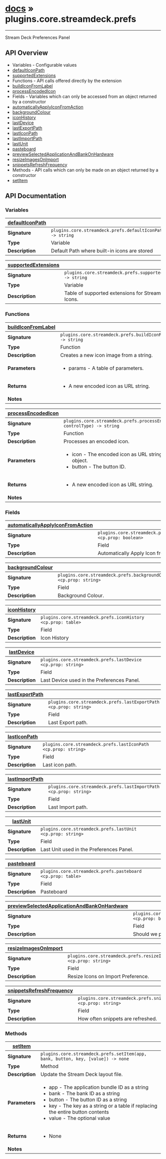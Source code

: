 # [docs](index.md) » plugins.core.streamdeck.prefs
---

Stream Deck Preferences Panel

## API Overview
* Variables - Configurable values
 * [defaultIconPath](#defaultIconPath)
 * [supportedExtensions](#supportedExtensions)
* Functions - API calls offered directly by the extension
 * [buildIconFromLabel](#buildIconFromLabel)
 * [processEncodedIcon](#processEncodedIcon)
* Fields - Variables which can only be accessed from an object returned by a constructor
 * [automaticallyApplyIconFromAction](#automaticallyApplyIconFromAction)
 * [backgroundColour](#backgroundColour)
 * [iconHistory](#iconHistory)
 * [lastDevice](#lastDevice)
 * [lastExportPath](#lastExportPath)
 * [lastIconPath](#lastIconPath)
 * [lastImportPath](#lastImportPath)
 * [lastUnit](#lastUnit)
 * [pasteboard](#pasteboard)
 * [previewSelectedApplicationAndBankOnHardware](#previewSelectedApplicationAndBankOnHardware)
 * [resizeImagesOnImport](#resizeImagesOnImport)
 * [snippetsRefreshFrequency](#snippetsRefreshFrequency)
* Methods - API calls which can only be made on an object returned by a constructor
 * [setItem](#setItem)

## API Documentation

### Variables

| [defaultIconPath](#defaultIconPath)         |                                                                                     |
| --------------------------------------------|-------------------------------------------------------------------------------------|
| **Signature**                               | `plugins.core.streamdeck.prefs.defaultIconPath -> string`                                                                    |
| **Type**                                    | Variable                                                                     |
| **Description**                             | Default Path where built-in icons are stored                                                                     |

| [supportedExtensions](#supportedExtensions)         |                                                                                     |
| --------------------------------------------|-------------------------------------------------------------------------------------|
| **Signature**                               | `plugins.core.streamdeck.prefs.supportedExtensions -> string`                                                                    |
| **Type**                                    | Variable                                                                     |
| **Description**                             | Table of supported extensions for Stream Deck Icons.                                                                     |

### Functions

| [buildIconFromLabel](#buildIconFromLabel)         |                                                                                     |
| --------------------------------------------|-------------------------------------------------------------------------------------|
| **Signature**                               | `plugins.core.streamdeck.prefs.buildIconFromLabel(params) -> string`                                                                    |
| **Type**                                    | Function                                                                     |
| **Description**                             | Creates a new icon image from a string.                                                                     |
| **Parameters**                              | <ul><li>params - A table of parameters.</li></ul> |
| **Returns**                                 | <ul><li>A new encoded icon as URL string.</li></ul>          |
| **Notes**                                   | <ul></ul>                |

| [processEncodedIcon](#processEncodedIcon)         |                                                                                     |
| --------------------------------------------|-------------------------------------------------------------------------------------|
| **Signature**                               | `plugins.core.streamdeck.prefs.processEncodedIcon(icon, controlType) -> string`                                                                    |
| **Type**                                    | Function                                                                     |
| **Description**                             | Processes an encoded icon.                                                                     |
| **Parameters**                              | <ul><li>icon - The encoded icon as URL string or a hs.image object.</li><li>button - The button ID.</li></ul> |
| **Returns**                                 | <ul><li>A new encoded icon as URL string.</li></ul>          |
| **Notes**                                   | <ul></ul>                |

### Fields

| [automaticallyApplyIconFromAction](#automaticallyApplyIconFromAction)         |                                                                                     |
| --------------------------------------------|-------------------------------------------------------------------------------------|
| **Signature**                               | `plugins.core.streamdeck.prefs.automaticallyApplyIconFromAction <cp.prop: boolean>`                                                                    |
| **Type**                                    | Field                                                                     |
| **Description**                             | Automatically Apply Icon from Action                                                                     |

| [backgroundColour](#backgroundColour)         |                                                                                     |
| --------------------------------------------|-------------------------------------------------------------------------------------|
| **Signature**                               | `plugins.core.streamdeck.prefs.backgroundColour <cp.prop: string>`                                                                    |
| **Type**                                    | Field                                                                     |
| **Description**                             | Background Colour.                                                                     |

| [iconHistory](#iconHistory)         |                                                                                     |
| --------------------------------------------|-------------------------------------------------------------------------------------|
| **Signature**                               | `plugins.core.streamdeck.prefs.iconHistory <cp.prop: table>`                                                                    |
| **Type**                                    | Field                                                                     |
| **Description**                             | Icon History                                                                     |

| [lastDevice](#lastDevice)         |                                                                                     |
| --------------------------------------------|-------------------------------------------------------------------------------------|
| **Signature**                               | `plugins.core.streamdeck.prefs.lastDevice <cp.prop: string>`                                                                    |
| **Type**                                    | Field                                                                     |
| **Description**                             | Last Device used in the Preferences Panel.                                                                     |

| [lastExportPath](#lastExportPath)         |                                                                                     |
| --------------------------------------------|-------------------------------------------------------------------------------------|
| **Signature**                               | `plugins.core.streamdeck.prefs.lastExportPath <cp.prop: string>`                                                                    |
| **Type**                                    | Field                                                                     |
| **Description**                             | Last Export path.                                                                     |

| [lastIconPath](#lastIconPath)         |                                                                                     |
| --------------------------------------------|-------------------------------------------------------------------------------------|
| **Signature**                               | `plugins.core.streamdeck.prefs.lastIconPath <cp.prop: string>`                                                                    |
| **Type**                                    | Field                                                                     |
| **Description**                             | Last icon path.                                                                     |

| [lastImportPath](#lastImportPath)         |                                                                                     |
| --------------------------------------------|-------------------------------------------------------------------------------------|
| **Signature**                               | `plugins.core.streamdeck.prefs.lastImportPath <cp.prop: string>`                                                                    |
| **Type**                                    | Field                                                                     |
| **Description**                             | Last Import path.                                                                     |

| [lastUnit](#lastUnit)         |                                                                                     |
| --------------------------------------------|-------------------------------------------------------------------------------------|
| **Signature**                               | `plugins.core.streamdeck.prefs.lastUnit <cp.prop: string>`                                                                    |
| **Type**                                    | Field                                                                     |
| **Description**                             | Last Unit used in the Preferences Panel.                                                                     |

| [pasteboard](#pasteboard)         |                                                                                     |
| --------------------------------------------|-------------------------------------------------------------------------------------|
| **Signature**                               | `plugins.core.streamdeck.prefs.pasteboard <cp.prop: table>`                                                                    |
| **Type**                                    | Field                                                                     |
| **Description**                             | Pasteboard                                                                     |

| [previewSelectedApplicationAndBankOnHardware](#previewSelectedApplicationAndBankOnHardware)         |                                                                                     |
| --------------------------------------------|-------------------------------------------------------------------------------------|
| **Signature**                               | `plugins.core.streamdeck.prefs.previewSelectedApplicationAndBankOnHardware <cp.prop: boolean>`                                                                    |
| **Type**                                    | Field                                                                     |
| **Description**                             | Should we preview the selected application and bank on hardware?                                                                     |

| [resizeImagesOnImport](#resizeImagesOnImport)         |                                                                                     |
| --------------------------------------------|-------------------------------------------------------------------------------------|
| **Signature**                               | `plugins.core.streamdeck.prefs.resizeImagesOnImport <cp.prop: string>`                                                                    |
| **Type**                                    | Field                                                                     |
| **Description**                             | Resize Icons on Import Preference.                                                                     |

| [snippetsRefreshFrequency](#snippetsRefreshFrequency)         |                                                                                     |
| --------------------------------------------|-------------------------------------------------------------------------------------|
| **Signature**                               | `plugins.core.streamdeck.prefs.snippetsRefreshFrequency <cp.prop: string>`                                                                    |
| **Type**                                    | Field                                                                     |
| **Description**                             | How often snippets are refreshed.                                                                     |

### Methods

| [setItem](#setItem)         |                                                                                     |
| --------------------------------------------|-------------------------------------------------------------------------------------|
| **Signature**                               | `plugins.core.streamdeck.prefs.setItem(app, bank, button, key, [value]) -> none`                                                                    |
| **Type**                                    | Method                                                                     |
| **Description**                             | Update the Stream Deck layout file.                                                                     |
| **Parameters**                              | <ul><li>app - The application bundle ID as a string</li><li>bank - The bank ID as a string</li><li>button - The button ID as a string</li><li>key - The key as a string or a table if replacing the entire button contents</li><li>value - The optional value</li></ul> |
| **Returns**                                 | <ul><li>None</li></ul>          |
| **Notes**                                   | <ul></ul>                |

